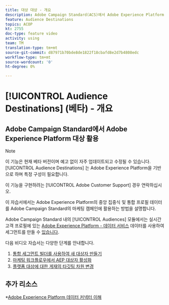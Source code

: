 ```yaml
---
title: 대상 대상 - 개요
description: Adobe Campaign Standard(ACS)에서 Adobe Experience Platform(AEP) 대상 활용
feature: Audience Destinations
topics: ACOP
kt: 2755
doc-type: feature video
activity: using
team: TM
translation-type: tm+mt
source-git-commit: d87971b70bde8de1822f18cbafd8e2d7b4808edc
workflow-type: tm+mt
source-wordcount: '0'
ht-degree: 0%

---
```



# [!UICONTROL Audience Destinations] (베타) - 개요

## Adobe Campaign Standard에서 Adobe Experience Platform 대상 활용

>[!NOTE]
>
>이 기능은 현재 베타 버전이며 예고 없이 자주 업데이트되고 수정될 수 있습니다. [!UICONTROL Audience Destinations] 는 Adobe Experience Platform을 기반으로 하며 특정 구성이 필요합니다.
>
>이 기능을 구현하려는 [!UICONTROL Adobe Customer Support] 경우 연락하십시오.


이 자습서에서는 Adobe Experience Platform의 중앙 집중식 및 통합 프로필 데이터를 Adobe Campaign Standard의 마케팅 캠페인에 활용하는 방법을 설명합니다.

Adobe Campaign Standard 내의 [!UICONTROL Audiences] 모듈에서는 실시간 고객 프로필에 있는 [Adobe Experience Platform - 데이터 서비스](https://www.adobe.io/apis/experienceplatform/home/services.html) 데이터를 사용하여 세그먼트를 만들 수 [있습니다](https://docs.adobe.com/content/help/en/platform-learn/tutorials/profiles/understanding-the-real-time-customer-profile.html).

다음 비디오 자습서는 다양한 단계를 안내합니다.

1. [통합 세그먼트 빌더를 사용하여 새 대상자 만들기](/help/profiles-and-audiences/audience-destinations/creating-audiences-using-segment-builder.md)
2. [마케팅 워크플로우에서 AEP 대상자 활성화](/help/profiles-and-audiences/audience-destinations/activating-aep-audiences.md)
3. [플랫폼 대상에 대한 게재의 타깃팅 차원 변경](/help/profiles-and-audiences/audience-destinations/changing-targeting-dimension.md)

## 추가 리소스

*[Adobe Experience Platform 데이터 커넥터 이해](/help/administrating/adobe-experience-platform-data-connector/understanding-the-adobe-experience-platform-data-connector.md)

